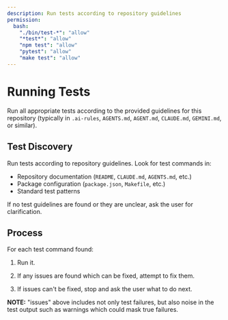 ```yaml
---
description: Run tests according to repository guidelines
permission:
  bash:
    "./bin/test-*": "allow"
    "*test*": "allow"
    "npm test": "allow"
    "pytest": "allow"
    "make test": "allow"
---
```

# Running Tests

Run all appropriate tests according to the provided guidelines for
this repository (typically in `.ai-rules`, `AGENTS.md`, `AGENT.md`,
`CLAUDE.md`, `GEMINI.md`, or similar).

## Test Discovery

Run tests according to repository guidelines. Look for test commands in:

- Repository documentation (`README`, `CLAUDE.md`, `AGENTS.md`, etc.)
- Package configuration (`package.json`, `Makefile`, etc.)
- Standard test patterns

If no test guidelines are found or they are unclear, ask the user for
clarification.

## Process

For each test command found:

1. Run it.

2. If any issues are found which can be fixed, attempt to fix them.

3. If issues can't be fixed, stop and ask the user what to do next.

**NOTE:** "issues" above includes not only test failures, but also noise in
the test output such as warnings which could mask true failures.

